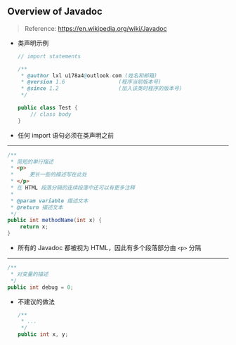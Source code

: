 ## Overview of Javadoc

> Reference: https://en.wikipedia.org/wiki/Javadoc

- 类声明示例

    ```java
    // import statements
    
    /**
     * @author lxl u178a4@outlook.com (姓名和邮箱)
     * @version 1.6					(程序当前版本号)
     * @since 1.2					(加入该类时程序的版本号)
     */
    
    public class Test {
        // class body
    }
    ```

- 任何 import 语句必须在类声明之前

---

```java
/**
 * 简短的单行描述
 * <p>
 *     更长一些的描述写在此处
 * </p>
 * 在 HTML 段落分隔的连续段落中还可以有更多注释
 *
 * @param variable 描述文本
 * @return 描述文本
 */
public int methodName(int x) {
    return x;
}
```

- 所有的 Javadoc 都被视为 HTML，因此有多个段落部分由 `<p>` 分隔

---

```java
/**
 * 对变量的描述
 */
public int debug = 0;
```

- 不建议的做法

    ```java
    /**
     * ...
     */
    public int x, y;
    ```

    